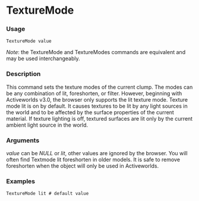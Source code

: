 # TextureMode
### Usage
    TextureMode value
*Note*: the TextureMode and TextureModes commands are equivalent and may be used interchangeably.
### Description
This command sets the texture modes of the current clump. The modes can be any combination of lit, foreshorten, or filter. However, beginning with Activeworlds v3.0, the browser only supports the lit texture mode.
Texture mode lit is on by default. It causes textures to be lit by any light sources in the world and to be affected by the surface properties of the current material. If texture lighting is off, textured surfaces are lit only by the current ambient light source in the world.
### Arguments
*value* can be *NULL* or *lit*, other values are ignored by the browser.
You will often find Textmode lit foreshorten in older models. It is safe to remove foreshorten when the object will only be used in Activeworlds.
### Examples
    TextureMode lit # default value

